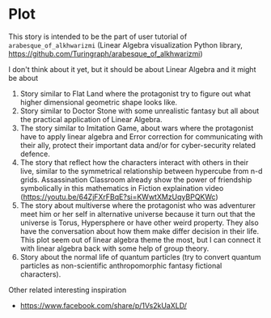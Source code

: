 # Plot

This story is intended to be the part of user tutorial of `arabesque_of_alkhwarizmi` (Linear Algebra visualization Python library, https://github.com/Turingraph/arabesque_of_alkhwarizmi)

I don't think about it yet, but it should be about Linear Algebra and it might be about
1.  Story similar to Flat Land where the protagonist try to figure out what higher dimensional geometric shape looks like.
2.  Story similar to Doctor Stone with some unrealistic fantasy but all about the practical application of Linear Algebra.
3.  The story similar to Imitation Game, about wars where the protagonist have to apply linear algebra and Error correction for communicating with their ally, protect their important data and/or for cyber-security related defence.
4.  The story that reflect how the characters interact with others in their live, similar to the symmetrical relationship between hypercube from n-d grids. Assassination Classroom already show the power of friendship symbolically in this mathematics in Fiction explaination video (https://youtu.be/64ZjFXrFBqE?si=KWwtXMzUqyBPQKWc)
5.  The story about multiverse where the protagonist who was adventurer meet him or her self in alternative universe because it turn out that the universe is Torus, Hypersphere or have other weird property. They also have the conversation about how them make differ decision in their life. This plot seem out of linear algebra theme the most, but I can connect it with linear algebra back with some help of group theory.
6.  Story about the normal life of quantum particles (try to convert quantum particles as non-scientific anthropomorphic fantasy fictional characters).

Other related interesting inspiration 
-   https://www.facebook.com/share/p/1Vs2kUaXLD/
